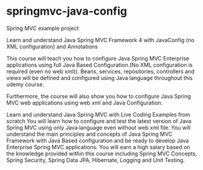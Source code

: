 # springmvc-java-config
Spring MVC example project

Learn and understand Java Spring MVC Framework 4 with JavaConfig (no XML configuration) and Annotations

This course will teach you how to configure Java Spring MVC Enterprise applications using full Java Based Configuration.(No XML configuration is required (even no web xml)). Beans, services, repositories, controllers and views will be defined and configured using Java language throughout this udemy course.

Furthermore, the course will also show you how to configure Java Spring MVC web applications using web xml and Java Configuration.

Learn and understand Java Spring MVC with Live Coding Examples from scratch
You will learn how to configure and test the latest version of Java Spring MVC using only Java language even without web xml file.
You will understand the main principles and concepts of Java Spring MVC Framework with Java Based configuration and be ready to develop Java Enterprise Spring MVC applications.
You will earn a high salary based on the knowledge provided within this course including Spring MVC Concepts, Spring Security, Spring Data JPA, Hibernate, Logging and Unit Testing.

